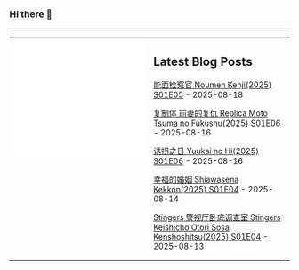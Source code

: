 ### Hi there 👋

<!--
**etng/etng** is a ✨ _special_ ✨ repository because its `README.md` (this file) appears on your GitHub profile.

Here are some ideas to get you started:

- 🔭 I’m currently working on ...
- 🌱 I’m currently learning ...
- 👯 I’m looking to collaborate on ...
- 🤔 I’m looking for help with ...
- 💬 Ask me about ...
- 📫 How to reach me: ...
- 😄 Pronouns: ...
- ⚡ Fun fact: ...
-->


---

<table>
<tr>
<td valign="top" width="50%">
<img src="metrics.svg" alt="Metric" />
</td>
<td valign="top" width="50%">

## Latest Blog Posts
<!-- blog start -->
[能面检察官 Noumen Kenji(2025) S01E05](http://www.fanxinzhui.com/rr/2636#S01E05) - 2025-08-18

[复制体 前妻的复仇 Replica Moto Tsuma no Fukushu(2025) S01E06](http://www.fanxinzhui.com/rr/2633#S01E06) - 2025-08-16

[诱拐之日 Yuukai no Hi(2025) S01E06](http://www.fanxinzhui.com/rr/2632#S01E06) - 2025-08-16

[幸福的婚姻 Shiawasena Kekkon(2025) S01E04](http://www.fanxinzhui.com/rr/2635#S01E04) - 2025-08-14

[Stingers 警视厅卧底调查室 Stingers Keishicho Otori Sosa Kenshoshitsu(2025) S01E04](http://www.fanxinzhui.com/rr/2637#S01E04) - 2025-08-13
<!-- blog end -->

</td></tr></table>

